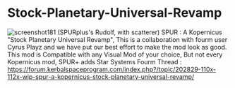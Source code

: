 # Stock-Planetary-Universal-Revamp
![screenshot181](https://user-images.githubusercontent.com/80014389/136724556-eb1bad9e-bcdf-4a18-9d31-b1cb912614e9.png)
(SPURplus's Rudolf, with scatterer)
SPUR : A Kopernicus "Stock Planetary Universal Revamp", This is a collaboration with fourm user Cyrus Playz and we have put our best effort to make the mod look as good. This mod is Compatible with any Visual Mod of your choice, But not every Kopernicus mod, SPUR+ adds Star Systems 
Fourm Thread : https://forum.kerbalspaceprogram.com/index.php?/topic/202829-110x-112x-wip-spur-a-kopernicus-stock-planetary-universal-revamp/
